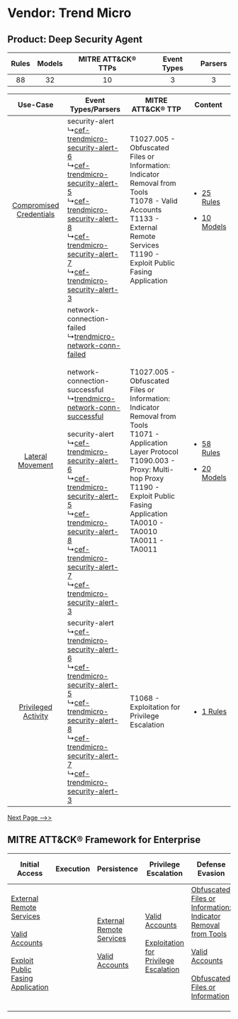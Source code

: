 Vendor: Trend Micro
===================
Product: Deep Security Agent
----------------------------
| Rules | Models | MITRE ATT&CK® TTPs | Event Types | Parsers |
|:-----:|:------:|:------------------:|:-----------:|:-------:|
|  88   |   32   |         10         |      3      |    3    |

|    Use-Case    | Event Types/Parsers    | MITRE ATT&CK® TTP    | Content    |
|:----:| ---- | ---- | ---- |
| [Compromised Credentials](../../../UseCases/uc_compromised_credentials.md) |  security-alert<br> ↳[cef-trendmicro-security-alert-6](Ps/pC_ceftrendmicrosecurityalert6.md)<br> ↳[cef-trendmicro-security-alert-5](Ps/pC_ceftrendmicrosecurityalert5.md)<br> ↳[cef-trendmicro-security-alert-8](Ps/pC_ceftrendmicrosecurityalert8.md)<br> ↳[cef-trendmicro-security-alert-7](Ps/pC_ceftrendmicrosecurityalert7.md)<br> ↳[cef-trendmicro-security-alert-3](Ps/pC_ceftrendmicrosecurityalert3.md)<br>    | T1027.005 - Obfuscated Files or Information: Indicator Removal from Tools<br>T1078 - Valid Accounts<br>T1133 - External Remote Services<br>T1190 - Exploit Public Fasing Application<br>    | [<ul><li>25 Rules</li></ul><ul><li>10 Models</li></ul>](RM/r_m_trend_micro_deep_security_agent_Compromised_Credentials.md) |
|        [Lateral Movement](../../../UseCases/uc_lateral_movement.md)        |  network-connection-failed<br> ↳[trendmicro-network-conn-failed](Ps/pC_trendmicronetworkconnfailed.md)<br><br> network-connection-successful<br> ↳[trendmicro-network-conn-successful](Ps/pC_trendmicronetworkconnsuccessful.md)<br><br> security-alert<br> ↳[cef-trendmicro-security-alert-6](Ps/pC_ceftrendmicrosecurityalert6.md)<br> ↳[cef-trendmicro-security-alert-5](Ps/pC_ceftrendmicrosecurityalert5.md)<br> ↳[cef-trendmicro-security-alert-8](Ps/pC_ceftrendmicrosecurityalert8.md)<br> ↳[cef-trendmicro-security-alert-7](Ps/pC_ceftrendmicrosecurityalert7.md)<br> ↳[cef-trendmicro-security-alert-3](Ps/pC_ceftrendmicrosecurityalert3.md)<br> | T1027.005 - Obfuscated Files or Information: Indicator Removal from Tools<br>T1071 - Application Layer Protocol<br>T1090.003 - Proxy: Multi-hop Proxy<br>T1190 - Exploit Public Fasing Application<br>TA0010 - TA0010<br>TA0011 - TA0011<br> | [<ul><li>58 Rules</li></ul><ul><li>20 Models</li></ul>](RM/r_m_trend_micro_deep_security_agent_Lateral_Movement.md)        |
|     [Privileged Activity](../../../UseCases/uc_privileged_activity.md)     |  security-alert<br> ↳[cef-trendmicro-security-alert-6](Ps/pC_ceftrendmicrosecurityalert6.md)<br> ↳[cef-trendmicro-security-alert-5](Ps/pC_ceftrendmicrosecurityalert5.md)<br> ↳[cef-trendmicro-security-alert-8](Ps/pC_ceftrendmicrosecurityalert8.md)<br> ↳[cef-trendmicro-security-alert-7](Ps/pC_ceftrendmicrosecurityalert7.md)<br> ↳[cef-trendmicro-security-alert-3](Ps/pC_ceftrendmicrosecurityalert3.md)<br>    | T1068 - Exploitation for Privilege Escalation<br>    | [<ul><li>1 Rules</li></ul>](RM/r_m_trend_micro_deep_security_agent_Privileged_Activity.md)    |
[Next Page -->>](2_ds_trend_micro_deep_security_agent.md)

MITRE ATT&CK® Framework for Enterprise
--------------------------------------
| Initial Access                                                                                                                                                                                                                         | Execution | Persistence                                                                                                                                      | Privilege Escalation                                                                                                                                          | Defense Evasion                                                                                                                                                                                                                                                               | Credential Access | Discovery | Lateral Movement | Collection | Command and Control                                                                                                                                                                                                      | Exfiltration | Impact |
| -------------------------------------------------------------------------------------------------------------------------------------------------------------------------------------------------------------------------------------- | --------- | ------------------------------------------------------------------------------------------------------------------------------------------------ | ------------------------------------------------------------------------------------------------------------------------------------------------------------- | ----------------------------------------------------------------------------------------------------------------------------------------------------------------------------------------------------------------------------------------------------------------------------- | ----------------- | --------- | ---------------- | ---------- | ------------------------------------------------------------------------------------------------------------------------------------------------------------------------------------------------------------------------ | ------------ | ------ |
| [External Remote Services](https://attack.mitre.org/techniques/T1133)<br><br>[Valid Accounts](https://attack.mitre.org/techniques/T1078)<br><br>[Exploit Public Fasing Application](https://attack.mitre.org/techniques/T1190)<br><br> |           | [External Remote Services](https://attack.mitre.org/techniques/T1133)<br><br>[Valid Accounts](https://attack.mitre.org/techniques/T1078)<br><br> | [Valid Accounts](https://attack.mitre.org/techniques/T1078)<br><br>[Exploitation for Privilege Escalation](https://attack.mitre.org/techniques/T1068)<br><br> | [Obfuscated Files or Information: Indicator Removal from Tools](https://attack.mitre.org/techniques/T1027/005)<br><br>[Valid Accounts](https://attack.mitre.org/techniques/T1078)<br><br>[Obfuscated Files or Information](https://attack.mitre.org/techniques/T1027)<br><br> |                   |           |                  |            | [Proxy: Multi-hop Proxy](https://attack.mitre.org/techniques/T1090/003)<br><br>[Application Layer Protocol](https://attack.mitre.org/techniques/T1071)<br><br>[Proxy](https://attack.mitre.org/techniques/T1090)<br><br> |              |        |
